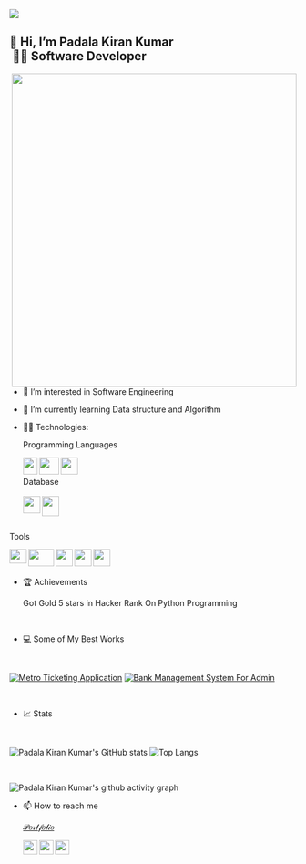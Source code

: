 
![](https://komarev.com/ghpvc/?username=padalakiran&color=brightgreen)
## 👋 Hi, I’m Padala Kiran Kumar    </br>      &nbsp;👨‍💻 Software Developer
<img align="right" width="500" height="550" src="https://raw.githubusercontent.com/hasibul-hasan-shuvo/hasibul-hasan-shuvo/main/images/coding-boy.gif">
  
- 👀 I’m interested in Software Engineering

- 🌱 I’m currently learning Data structure and Algorithm
- 👨‍💻 Technologies:

  Programming Languages
  
  <img align="left" width="25" height="30" src="https://upload.wikimedia.org/wikipedia/commons/thumb/c/c3/Python-logo-notext.svg/1200px-Python-logo-notext.svg.png">
  <img align="left" width="35" height="30" src="https://user-images.githubusercontent.com/73814328/222348484-656dd300-f150-46a4-aa7e-9675416ac428.png">
  <img align="left" width="30" height="30" src="https://brandslogos.com/wp-content/uploads/images/large/c-logo.png">
  <br/>
  <br/>
  Database
  <br/>
  <br/>
  <img align="left" width="30" height="30" src="https://www.freepnglogos.com/uploads/logo-mysql-png/logo-mysql-mysql-logo-png-images-are-download-crazypng-21.png">
  <img align="left" width="30" height="35" src="https://firebase.google.com/downloads/brand-guidelines/PNG/logo-vertical.png">
<!--   <img align="left" width="40" height="35" src="https://icons-for-free.com/download-icon-postgresql+plain+wordmark-1324760555518154961_512.png"> -->
  <br/>
  <br/>
  

  Tools
  <br/>
  
  <img align="left" width="30" height="25" src="https://user-images.githubusercontent.com/674621/71187801-14e60a80-2280-11ea-94c9-e56576f76baf.png">
  <img align="left" width="45" height="30" src="https://download.logo.wine/logo/Microsoft_Excel/Microsoft_Excel-Logo.wine.png">
   <img align="left" width="30" height="30" src="https://pngimg.com/uploads/github/github_PNG80.png">
   <img align="left" width="30" height="30" src="https://gitforwindows.org/img/gwindows_logo.png">
      <img align="left" width="30" height="30" src="https://upload.wikimedia.org/wikipedia/commons/3/33/Figma-logo.svg">
  
  
  
  



<br/>
<br/>

 
 
 - 🏆 Achievements
  
      Got Gold 5 stars in Hacker Rank On Python Programming  
      
<br/>

 - 💻 Some of My Best Works 
 </br>
 
[![Metro Ticketing Application](https://github-readme-stats.vercel.app/api/pin/?username=padalakiran&repo=Metro_Ticketing&theme=blue-green)](https://github.com/padalakiran/Metro_Ticketing)
[![Bank Management System For Admin](https://github-readme-stats.vercel.app/api/pin/?username=padalakiran&repo=Bank_Management_System_For_Admin&theme=blue-green)](https://github.com/padalakiran/Bank_Management_System_For_Admin)


</br>

 - 📈 Stats
 
</br>
 
 ![Padala Kiran Kumar's GitHub stats](https://github-readme-stats.vercel.app/api?username=padalakiran&theme=chartreuse-dark) ![Top Langs](https://github-readme-stats.vercel.app/api/top-langs/?username=padalakiran&layout=compact&theme=chartreuse-dark)



 </br>
 
 ![Padala Kiran Kumar's github activity graph](https://activity-graph.herokuapp.com/graph?username=padalakiran&bg_color=000000&color=4cd8f0&line=2fc8ee&point=ffffff&area=true&hide_border=true)


- 📫 How to reach me 

  [𝒫𝑜𝓇𝓉𝒻𝑜𝓁𝒾𝑜](https://padalakiran.wixsite.com/kiran-portfolio)

  [<img align="left" width="25" height="25" src="https://upload.wikimedia.org/wikipedia/commons/thumb/c/ca/LinkedIn_logo_initials.png/768px-LinkedIn_logo_initials.png">](https://www.linkedin.com/in/P-Kiran/)
  [<img align="left" width="25" height="25" src="https://upload.wikimedia.org/wikipedia/commons/thumb/6/6b/WhatsApp.svg/2044px-WhatsApp.svg.png">](https://wa.me/917995141415)
  [<img align="left" width="25" height="25" src="https://upload.wikimedia.org/wikipedia/commons/thumb/e/e7/Instagram_logo_2016.svg/768px-Instagram_logo_2016.svg.png">](https://www.instagram.com/padala_kiran_kumar/)
 <br/>
 

 
 
 
<!---
padalakiran/padalakiran is a ✨ special ✨ repository because its `README.md` (this file) appears on your GitHub profile.
You can click the Preview link to take a look at your changes.
--->
